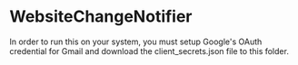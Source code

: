 # WebsiteChangeNotifier

In order to run this on your system, you must setup Google's OAuth
credential for Gmail and download the client_secrets.json file to this folder.


